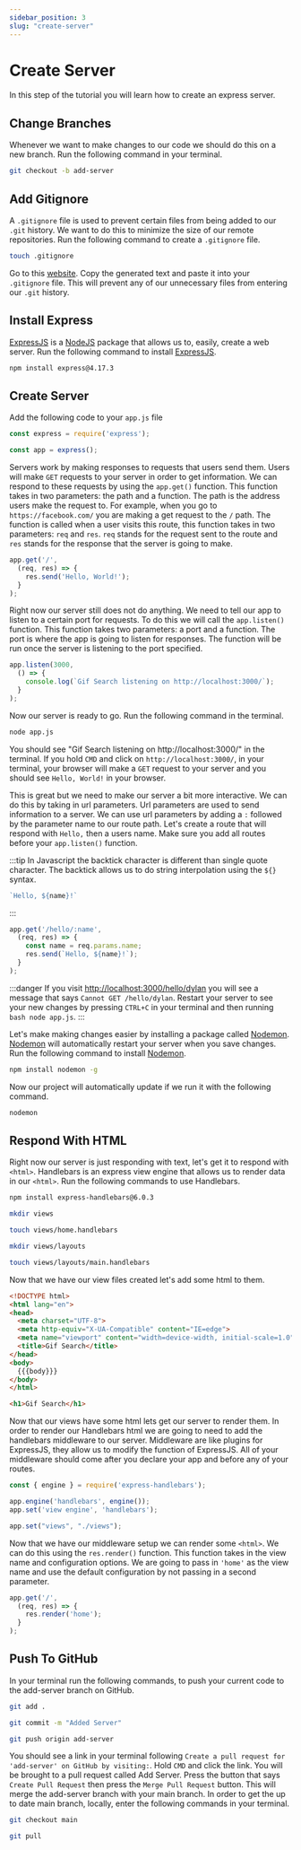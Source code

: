 ```yaml
---
sidebar_position: 3
slug: "create-server"
---
```


# Create Server
In this step of the tutorial you will learn how to create an express server.

## Change Branches
Whenever we want to make changes to our code we should do this on a new branch. Run the following command in your terminal.

```bash title="Create and move to a new branch called add-server. (git checkout allows us to move to a new branch and the -b flag is used to create a new branch)"
git checkout -b add-server
```

## Add Gitignore
A `.gitignore` file is used to prevent certain files from being added to our `.git` history. We want to do this to minimize the size of our remote repositories. Run the following command to create a `.gitignore` file.

```bash
touch .gitignore
```

Go to this [website](https://www.toptal.com/developers/gitignore/api/node). Copy the generated text and paste it into your `.gitignore` file. This will prevent any of our unnecessary files from entering our `.git` history.

## Install Express
[ExpressJS](https://expressjs.com) is a [NodeJS](https://nodejs.dev) package that allows us to, easily, create a web server. Run the following command to install [ExpressJS](https://expressjs.com).

```bash title="Install express with npm"
npm install express@4.17.3
```

## Create Server
Add the following code to your `app.js` file

```js title="Import express using require"
const express = require('express');
```

```js title="Create a variable called app to store our application"
const app = express();
```

Servers work by making responses to requests that users send them. Users will make `GET` requests to your server in order to get information. We can respond to these requests by using the `app.get()` function. This function takes in two parameters: the path and a function. The path is the address users make the request to. For example, when you go to `https://facebook.com/` you are making a get request to the `/` path. The function is called when a user visits this route, this function takes in two parameters: `req` and `res`. `req` stands for the request sent to the route and `res` stands for the response that the server is going to make. 

```js title="Create a route that responds to a GET request with Hello, World!"
app.get('/', 
  (req, res) => {
    res.send('Hello, World!');
  }
);
```

Right now our server still does not do anything. We need to tell our app to listen to a certain port for requests. To do this we will call the `app.listen()` function. This function takes two parameters: a port and a function. The port is where the app is going to listen for responses. The function will be run once the server is listening to the port specified.
```js title="Tell app to listen to port 3000"
app.listen(3000, 
  () => {
    console.log(`Gif Search listening on http://localhost:3000/`);
  }
);
```

Now our server is ready to go. Run the following command in the terminal.
```bash
node app.js
```

You should see "Gif Search listening on http://localhost:3000/" in the terminal. If you hold `CMD` and click on `http://localhost:3000/`, in your terminal, your browser will make a `GET` request to your server and you should see `Hello, World!` in your browser. 

This is great but we need to make our server a bit more interactive. We can do this by taking in url parameters. Url parameters are used to send information to a server. We can use url parameters by adding a `:` followed by the parameter name to our route path. Let's create a route that will respond with `Hello,` then a users name. Make sure you add all routes before your `app.listen()` function.

:::tip
In Javascript the backtick character is different than single quote character. The backtick allows us to do string interpolation using the `${}` syntax.
```js
`Hello, ${name}!`
```
:::

```js title="Create a route that responds to /hello/"
app.get('/hello/:name', 
  (req, res) => {
    const name = req.params.name;
    res.send(`Hello, ${name}!`);
  }
);
```

:::danger
If you visit [http://localhost:3000/hello/dylan](http://localhost:3000/hello/dylan) you will see a message that says `Cannot GET /hello/dylan`. Restart your server to see your new changes by pressing `CTRL+C` in your terminal and then running ```bash node app.js```.
:::

Let's make making changes easier by installing a package called [Nodemon](https://www.npmjs.com/package/nodemon). [Nodemon](https://www.npmjs.com/package/nodemon) will automatically restart your server when you save changes. Run the following command to install [Nodemon](https://www.npmjs.com/package/nodemon).

```bash title="Install Nodemon (The -g flag installs the package globally and allows us to use the package in other projects)"
npm install nodemon -g
```

Now our project will automatically update if we run it with the following command.
```bash title="Run project using Nodemon"
nodemon
```

## Respond With HTML
Right now our server is just responding with text, let's get it to respond with `<html>`. Handlebars is an express view engine that allows us to render data in our `<html>`. Run the following commands to use Handlebars.

```bash title="Install Handlebars"
npm install express-handlebars@6.0.3
```

```bash title="Create folder for html"
mkdir views
```

```bash title="Create home view"
touch views/home.handlebars
```

```bash title="Create layouts folder"
mkdir views/layouts
```

```bash title="Create main view layout"
touch views/layouts/main.handlebars
```

Now that we have our view files created let's add some html to them.

```html title="Add html boilerplate to main.handlebars"
<!DOCTYPE html>
<html lang="en">
<head>
  <meta charset="UTF-8">
  <meta http-equiv="X-UA-Compatible" content="IE=edge">
  <meta name="viewport" content="width=device-width, initial-scale=1.0">
  <title>Gif Search</title>
</head>
<body>
  {{{body}}}
</body>
</html>
```

```html title="Add html to home.handlebars"
<h1>Gif Search</h1>
```

Now that our views have some html lets get our server to render them. In order to render our Handlebars html we are going to need to add the handlebars middleware to our server. Middleware are like plugins for ExpressJS, they allow us to modify the function of ExpressJS. All of your middleware should come after you declare your app and before any of your routes.

```js title="Import Handlebars engine function into your project"
const { engine } = require('express-handlebars');
```

```js title="Set handlebars as the view engine for your app"
app.engine('handlebars', engine());
app.set('view engine', 'handlebars');
```

```js title="Set express views to our views folder"
app.set("views", "./views");
```

Now that we have our middleware setup we can render some `<html>`. We can do this using the `res.render()` function. This function takes in the view name and configuration options. We are going to pass in `'home'` as the view name and use the default configuration by not passing in a second parameter.

```js title="Update our root route to show the home view"
app.get('/', 
  (req, res) => {
    res.render('home');
  }
);
```

## Push To GitHub
In your terminal run the following commands, to push your current code to the add-server branch on GitHub.

```bash title="Add current changes to staging."
git add .
```

```bash title="Commit current changes and call the commit Added Server. (The -m flag lets us add a message)"
git commit -m "Added Server"
```

```bash title="Push local changes to the remote repository. (origin is the name of the remote repository and add-server is the branch name)"
git push origin add-server
```

You should see a link in your terminal following `Create a pull request for 'add-server' on GitHub by visiting:`. Hold `CMD` and click the link. You will be brought to a pull request called Add Server. Press the button that says `Create Pull Request` then press the `Merge Pull Request` button. This will merge the add-server branch with your main branch. In order to get the up to date main branch, locally, enter the following commands in your terminal. 

```bash title="Change to the main branch"
git checkout main
```

```bash title="Pull the updated main branch"
git pull
```
